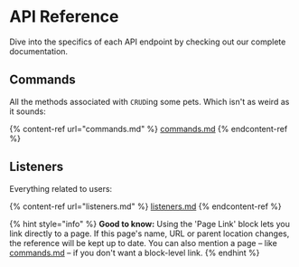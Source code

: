 # API Reference

Dive into the specifics of each API endpoint by checking out our complete documentation.

## Commands

All the methods associated with `CRUD`ing some pets. Which isn't as weird as it sounds:

{% content-ref url="commands.md" %}
[commands.md](commands.md)
{% endcontent-ref %}

## Listeners

Everything related to users:

{% content-ref url="listeners.md" %}
[listeners.md](listeners.md)
{% endcontent-ref %}

{% hint style="info" %}
**Good to know:** Using the 'Page Link' block lets you link directly to a page. If this page's name, URL or parent location changes, the reference will be kept up to date. You can also mention a page – like [commands.md](commands.md "mention") – if you don't want a block-level link.
{% endhint %}
